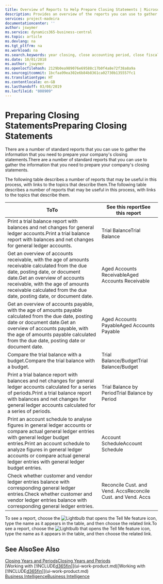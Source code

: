 ```yaml
---
title: Overview of Reports to Help Prepare Closing Statements | Microsoft Docs
description: Provides an overview of the reports you can use to gather information to prepare your company's closing statements when closing the fiscal year.
services: project-madeira
documentationcenter: ''
author: jswymer
ms.service: dynamics365-business-central
ms.topic: article
ms.devlang: na
ms.tgt_pltfrm: na
ms.workload: na
ms.search.keywords: year closing, close accounting period, close fiscal year, aging, creditor payments, vendor payments, assets, liabilities, equity, analysis, reporting, financial report, business intelligence, BI, Power Bi, KPI
ms.date: 10/01/2018
ms.author: jswymer
ms.openlocfilehash: 2129b0ea989076e69588c17b0f4a8e72f38a8a9a
ms.sourcegitcommit: 1bcfaa99ea302e6b84b8361ca02730b135557fc1
ms.translationtype: HT
ms.contentlocale: en-GB
ms.lasthandoff: 03/08/2019
ms.locfileid: "808909"
---
```

# <a name="preparing-closing-statements"></a><span data-ttu-id="67c65-103">Preparing Closing Statements</span><span class="sxs-lookup"><span data-stu-id="67c65-103">Preparing Closing Statements</span></span>
<span data-ttu-id="67c65-104">There are a number of standard reports that you can use to gather the information that you need to prepare your company's closing statements.</span><span class="sxs-lookup"><span data-stu-id="67c65-104">There are a number of standard reports that you can use to gather the information that you need to prepare your company's closing statements.</span></span>

<span data-ttu-id="67c65-105">The following table describes a number of reports that may be useful in this process, with links to the topics that describe them.</span><span class="sxs-lookup"><span data-stu-id="67c65-105">The following table describes a number of reports that may be useful in this process, with links to the topics that describe them.</span></span>

| <span data-ttu-id="67c65-106">To</span><span class="sxs-lookup"><span data-stu-id="67c65-106">To</span></span> | <span data-ttu-id="67c65-107">See this report</span><span class="sxs-lookup"><span data-stu-id="67c65-107">See this report</span></span> |
| --- | --- |
| <span data-ttu-id="67c65-108">Print a trial balance report with balances and net changes for general ledger accounts.</span><span class="sxs-lookup"><span data-stu-id="67c65-108">Print a trial balance report with balances and net changes for general ledger accounts.</span></span> |<span data-ttu-id="67c65-109">Trial Balance</span><span class="sxs-lookup"><span data-stu-id="67c65-109">Trial Balance</span></span> |
| <span data-ttu-id="67c65-110">Get an overview of accounts receivable, with the age of amounts receivable calculated from the due date, posting date, or document date.</span><span class="sxs-lookup"><span data-stu-id="67c65-110">Get an overview of accounts receivable, with the age of amounts receivable calculated from the due date, posting date, or document date.</span></span> |<span data-ttu-id="67c65-111">Aged Accounts Receivable</span><span class="sxs-lookup"><span data-stu-id="67c65-111">Aged Accounts Receivable</span></span> |
| <span data-ttu-id="67c65-112">Get an overview of accounts payable, with the age of amounts payable calculated from the due date, posting date or document date.</span><span class="sxs-lookup"><span data-stu-id="67c65-112">Get an overview of accounts payable, with the age of amounts payable calculated from the due date, posting date or document date.</span></span> |<span data-ttu-id="67c65-113">Aged Accounts Payable</span><span class="sxs-lookup"><span data-stu-id="67c65-113">Aged Accounts Payable</span></span> |
| <span data-ttu-id="67c65-114">Compare the trial balance with a budget.</span><span class="sxs-lookup"><span data-stu-id="67c65-114">Compare the trial balance with a budget.</span></span> |<span data-ttu-id="67c65-115">Trial Balance/Budget</span><span class="sxs-lookup"><span data-stu-id="67c65-115">Trial Balance/Budget</span></span> |
| <span data-ttu-id="67c65-116">Print a trial balance report with balances and net changes for general ledger accounts calculated for a series of periods.</span><span class="sxs-lookup"><span data-stu-id="67c65-116">Print a trial balance report with balances and net changes for general ledger accounts calculated for a series of periods.</span></span> |<span data-ttu-id="67c65-117">Trial Balance by Period</span><span class="sxs-lookup"><span data-stu-id="67c65-117">Trial Balance by Period</span></span> |
| <span data-ttu-id="67c65-118">Print an account schedule to analyse figures in general ledger accounts or compare actual general ledger entries with general ledger budget entries.</span><span class="sxs-lookup"><span data-stu-id="67c65-118">Print an account schedule to analyze figures in general ledger accounts or compare actual general ledger entries with general ledger budget entries.</span></span> |<span data-ttu-id="67c65-119">Account Schedule</span><span class="sxs-lookup"><span data-stu-id="67c65-119">Account Schedule</span></span> |
| <span data-ttu-id="67c65-120">Check whether customer and vendor ledger entries balance with corresponding general ledger entries.</span><span class="sxs-lookup"><span data-stu-id="67c65-120">Check whether customer and vendor ledger entries balance with corresponding general ledger entries.</span></span> |<span data-ttu-id="67c65-121">Reconcile Cust. and Vend. Accs</span><span class="sxs-lookup"><span data-stu-id="67c65-121">Reconcile Cust. and Vend. Accs</span></span> |

<span data-ttu-id="67c65-122">To see a report, choose the ![Lightbulb that opens the Tell Me feature](media/ui-search/search_small.png "Tell me what you want to do") icon, type the name as it appears in the table, and then choose the related link.</span><span class="sxs-lookup"><span data-stu-id="67c65-122">To see a report, choose the ![Lightbulb that opens the Tell Me feature](media/ui-search/search_small.png "Tell me what you want to do") icon, type the name as it appears in the table, and then choose the related link.</span></span>

## <a name="see-also"></a><span data-ttu-id="67c65-123">See Also</span><span class="sxs-lookup"><span data-stu-id="67c65-123">See Also</span></span>
[<span data-ttu-id="67c65-124">Closing Years and Periods</span><span class="sxs-lookup"><span data-stu-id="67c65-124">Closing Years and Periods</span></span>](year-close-years-periods.md)  
<span data-ttu-id="67c65-125">[Working with [!INCLUDE[d365fin](includes/d365fin_md.md)]](ui-work-product.md)</span><span class="sxs-lookup"><span data-stu-id="67c65-125">[Working with [!INCLUDE[d365fin](includes/d365fin_md.md)]](ui-work-product.md)</span></span>  
[<span data-ttu-id="67c65-126">Business Intelligence</span><span class="sxs-lookup"><span data-stu-id="67c65-126">Business Intelligence</span></span>](bi.md)
